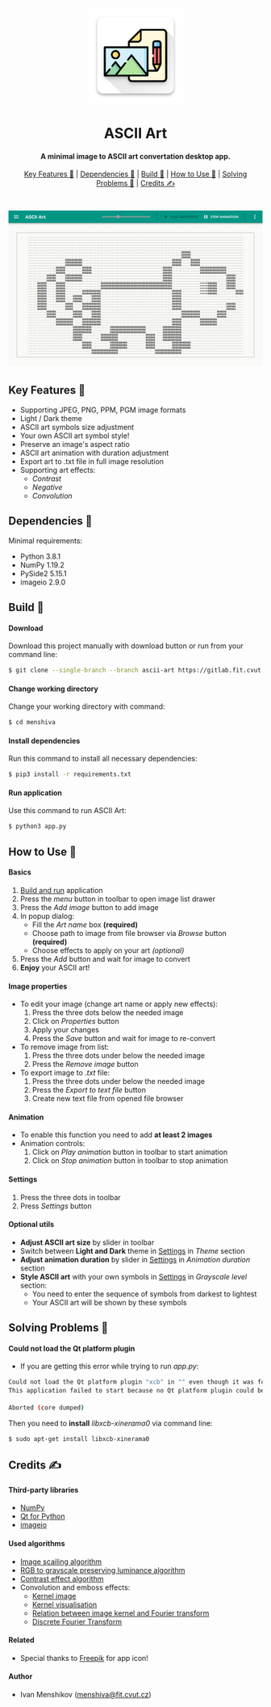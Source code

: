 <dl>
    <h1 align="center">
        <img src="img/logo.png" alt="ASCII Art" width="192">
        <br><br>ASCII Art<br>
    </h1>
    <h4 align="center">A minimal image to ASCII art convertation desktop app.</h4>
    <p align="center">
        <a href="#key-features-">Key Features 🍪</a> |
        <a href="#dependencies-">Dependencies 🧬</a> |
        <a href="#build-">Build 🚀</a> |
        <a href="#how-to-use-">How to Use 📃</a> |
        <a href="#solving-problems-">Solving Problems 🐛</a> |
        <a href="#credits-">Credits ✍</a>
    </p>
    <h1 align="center">
        <img src="img/preview.gif" alt="Preview">
    </h1>
</dl>

## Key Features 🍪

* Supporting JPEG, PNG, PPM, PGM image formats
* Light / Dark theme
* ASCII art symbols size adjustment
* Your own ASCII art symbol style!
* Preserve an image's aspect ratio
* ASCII art animation with duration adjustment
* Export art to .txt file in full image resolution
* Supporting art effects:
  - _Contrast_
  - _Negative_
  - _Convolution_

## Dependencies 🧬

Minimal requirements:
* Python 3.8.1
* NumPy 1.19.2
* PySide2 5.15.1
* imageio 2.9.0

## Build 🚀

#### Download
Download this project manually with download button or run from your command line:
```bash
$ git clone --single-branch --branch ascii-art https://gitlab.fit.cvut.cz/BI-PYT/b201/menshiva.git
```

#### Change working directory
Change your working directory with command:
```bash
$ cd menshiva
```

#### Install dependencies
Run this command to install all necessary dependencies:
```bash
$ pip3 install -r requirements.txt
```

#### Run application
Use this command to run ASCII Art:
```bash
$ python3 app.py
```

## How to Use 📃

#### Basics
1) [Build and run](#build-) application
2) Press the _menu_ button in toolbar to open image list drawer
3) Press the _Add image_ button to add image
4) In popup dialog:
   - Fill the _Art name_ box **(required)**
   - Choose path to image from file browser via _Browse_ button **(required)**
   - Choose effects to apply on your art _(optional)_
5) Press the _Add_ button and wait for image to convert
6) **Enjoy** your ASCII art!

#### Image properties
* To edit your image (change art name or apply new effects):
  1) Press the three dots below the needed image 
  2) Click on _Properties_ button
  3) Apply your changes
  4) Press the _Save_ button and wait for image to re-convert
* To remove image from list:
  1) Press the three dots under below the needed image
  2) Press the _Remove image_ button
* To export image to _.txt_ file:
  1) Press the three dots under below the needed image
  2) Press the _Export to text file_ button
  3) Create new text file from opened file browser

#### Animation
* To enable this function you need to add **at least 2 images**
* Animation controls:
  1) Click on _Play animation_ button in toolbar to start animation
  2) Click on _Stop animation_ button in toolbar to stop animation

#### Settings
1) Press the three dots in toolbar 
2) Press _Settings_ button

#### Optional utils
* **Adjust ASCII art size** by slider in toolbar
* Switch between **Light and Dark** theme in [Settings](#Settings) in _Theme_ section
* **Adjust animation duration** by slider in [Settings](#Settings) in _Animation duration_ section
* **Style ASCII art** with your own symbols in [Settings](#Settings) in _Grayscale level_ section:
  - You need to enter the sequence of symbols from darkest to lightest
  - Your ASCII art will be shown by these symbols

## Solving Problems 🐛

#### Could not load the Qt platform plugin
* If you are getting this error while trying to run _app.py_:
```bash
Could not load the Qt platform plugin "xcb" in "" even though it was found.
This application failed to start because no Qt platform plugin could be initialized. Reinstalling the application may fix this problem.

Aborted (core dumped)
```
Then you need to **install** _libxcb-xinerama0_ via command line:
```bash
$ sudo apt-get install libxcb-xinerama0
```

## Credits ✍

#### Third-party libraries
* [NumPy](https://numpy.org/)
* [Qt for Python](https://wiki.qt.io/Qt_for_Python)
* [imageio](https://imageio.github.io/)

#### Used algorithms
* [Image scailing algorithm](https://en.wikipedia.org/wiki/Image_scaling#Nearest-neighbor_interpolation)
* [RGB to grayscale preserving luminance algorithm](https://en.wikipedia.org/wiki/Grayscale#Colorimetric_(perceptual_luminance-preserving)_conversion_to_grayscale)
* [Contrast effect algorithm](https://en.wikipedia.org/wiki/Contrast_(vision))
* Convolution and emboss effects:
  - [Kernel image](https://en.wikipedia.org/wiki/Kernel_(image_processing))
  - [Kernel visualisation](https://setosa.io/ev/image-kernels/)
  - [Relation between image kernel and Fourier transform](https://en.wikipedia.org/wiki/Convolution_theorem)
  - [Discrete Fourier Transform](https://numpy.org/doc/stable/reference/routines.fft.html#background-information)

#### Related
* Special thanks to [Freepik](https://www.flaticon.com/authors/freepik) for app icon!

#### Author
* Ivan Menshikov (menshiva@fit.cvut.cz)